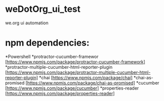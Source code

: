 # weDotOrg_ui_test
we.org ui automation

# npm dependencies:
*Powershell
*protractor-cucumber-framewor [https://www.npmjs.com/package/protractor-cucumber-framework]
*protractor-multiple-cucumber-html-reporter-plugin [https://www.npmjs.com/package/protractor-multiple-cucumber-html-reporter-plugin]
*chai [https://www.npmjs.com/package/chai]
*chai-as-promised [https://www.npmjs.com/package/chai-as-promised]
*cucumber [https://www.npmjs.com/package/cucumber]
*properties-reader [https://www.npmjs.com/package/properties-reader]


